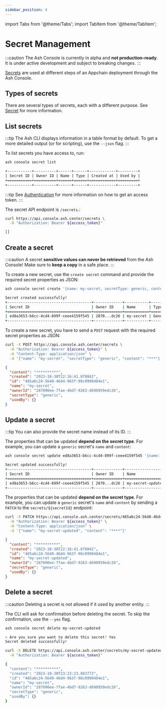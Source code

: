 ```yaml
---
sidebar_position: 4
---
```


import Tabs from '@theme/Tabs';
import TabItem from '@theme/TabItem';

# Secret Management

:::caution
The Ash Console is currently in alpha and **not production-ready**. It is under active development and subject to breaking changes.
:::

[Secrets](/docs/console/glossary#secret) are used at different steps of an Appchain deployment through the Ash Console.

## Types of secrets

There are several types of secrets, each with a different purpose. See [Secret](/docs/console/glossary#secret) for more information.

## List secrets

<Tabs groupId="ash-console-client">
  <TabItem value="ash-cli" label="Using the Ash CLI" default>

:::tip
The Ash CLI displays information in a table format by default. To get a more detailed output (or for scripting), use the `--json` flag.
:::

To list secrets you have access to, run:

```bash title="Command"
ash console secret list
```

```bash title="Output"
+-----------+----------+------+------+------------+---------+
| Secret ID | Owner ID | Name | Type | Created at | Used by |
+===========+==========+======+======+============+=========+
+-----------+----------+------+------+------------+---------+
```

  </TabItem>
  <TabItem value="ash-api" label="Using the Ash Console API">

:::tip
See [Authentication](/docs/console/reference/authentication?ash-console-auth-client=ash-api) for more information on how to get an access token.
:::

The secret API endpoint is `/secrets`.:

```bash title="Command"
curl https://api.console.ash.center/secrets \
  -H "Authorization: Bearer ${access_token}"
```

```bash title="Output"
[]
```

  </TabItem>
</Tabs>

## Create a secret

:::caution
A secret **sensitive values can never be retrieved** from the Ash Console! Make sure to **keep a copy** in a safe place.
:::

<Tabs groupId="ash-console-client">
  <TabItem value="ash-cli" label="Using the Ash CLI" default>

To create a new secret, use the `create secret` command and provide the required secret properties as JSON:

```bash title="Command"
ash console secret create '{name: my-secret, secretType: generic, content: "***"}'
```

```bash title="Output"
Secret created successfully!
+--------------------------------------+-------------+-----------+---------+------------------+---------+
| Secret ID                            | Owner ID    | Name      | Type    | Created at       | Used by |
+======================================+=============+===========+=========+==================+=========+
| ed8a3653-b6cc-4cd4-899f-ceee4159f545 | 2870...dc26 | my-secret | Generic | 2023-10-30T21:58 | 0       |
+--------------------------------------+-------------+-----------+---------+------------------+---------+
```

</TabItem>
<TabItem value="ash-api" label="Using the Ash Console API">

To create a new secret, you have to send a `POST` request with the required secret properties as JSON:

```bash title="Command"
curl -X POST https://api.console.ash.center/secrets \
  -H "Authorization: Bearer ${access_token}" \
  -H "Content-Type: application/json" \
  -d '{"name": "my-secret", "secretType": "generic", "content": "***"}'
```

```json title="Output"
{
  "content": "**********",
  "created": "2023-10-30T22:16:41.870842",
  "id": "465a6c24-5640-46d4-963f-98c0990484e1",
  "name": "my-secret",
  "ownerId": "287090ee-7fae-4bd7-9263-d690959edc26",
  "secretType": "generic",
  "usedBy": {}
}
```

  </TabItem>
</Tabs>

## Update a secret

:::tip
You can also provide the secret name instead of its ID.
:::

<Tabs groupId="ash-console-client">
  <TabItem value="ash-cli" label="Using the Ash CLI" default>

The properties that can be updated **depend on the secret type**. For example, you can update a `generic` secret's `name` and `content`:

```bash title="Command"
ash console secret update ed8a3653-b6cc-4cd4-899f-ceee4159f545 '{name: my-secret-updated, content: "****"}'
```

```bash title="Output"
Secret updated successfully!
+--------------------------------------+-------------+-------------------+---------+------------------+---------+
| Secret ID                            | Owner ID    | Name              | Type    | Created at       | Used by |
+======================================+=============+===================+=========+==================+=========+
| ed8a3653-b6cc-4cd4-899f-ceee4159f545 | 2870...dc26 | my-secret-updated | Generic | 2023-10-30T21:58 | 0       |
+--------------------------------------+-------------+-------------------+---------+------------------+---------+
```

  </TabItem>
  <TabItem value="ash-api" label="Using the Ash Console API">

The properties that can be updated **depend on the secret type**. For example, you can update a `generic` secret's `name` and `content` by sending a `PATCH` to the `secrets/${secretId}` endpoint:

```bash title="Command"
curl -X PATCH https://api.console.ash.center/secrets/465a6c24-5640-46d4-963f-98c0990484e1 \
  -H "Authorization: Bearer ${access_token}" \
  -H "Content-Type: application/json" \
  -d '{"name": "my-secret-updated", "content": "****"}'
```

```json title="Output"
{
  "content": "**********",
  "created": "2023-10-30T22:16:41.870842",
  "id": "465a6c24-5640-46d4-963f-98c0990484e1",
  "name": "my-secret-updated",
  "ownerId": "287090ee-7fae-4bd7-9263-d690959edc26",
  "secretType": "generic",
  "usedBy": {}
}
```

  </TabItem>
</Tabs>

## Delete a secret

:::caution
Deleting a secret is not allowed if it used by another entity.
:::

<Tabs groupId="ash-console-client">
  <TabItem value="ash-cli" label="Using the Ash CLI" default>

The CLI will ask for confirmation before deleting the secret. To skip the confirmation, use the `--yes` flag.

```bash title="Command"
ash console secret delete my-secret-updated
```

```bash title="Output"
> Are you sure you want to delete this secret? Yes
Secret deleted successfully!
```

  </TabItem>
  <TabItem value="ash-api" label="Using the Ash Console API">

```bash title="Command"
curl -X DELETE https://api.console.ash.center/secrets/my-secret-updated \
  -H "Authorization: Bearer ${access_token}"
```

```bash title="Output"
{
  "content": "**********",
  "created": "2023-10-30T23:23:23.883772",
  "id": "465a6c24-5640-46d4-963f-98c0990484e1",
  "name": "my-secret",
  "ownerId": "287090ee-7fae-4bd7-9263-d690959edc26",
  "secretType": "generic",
  "usedBy": {}
}
```

  </TabItem>
</Tabs>
